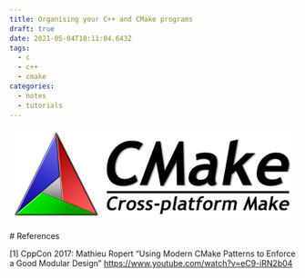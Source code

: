 ```yaml
---
title: Organising your C++ and CMake programs
draft: true
date: 2021-05-04T10:11:04.643Z
tags:
  - c
  - c++
  - cmake
categories:
  - notes
  - tutorials
---
```

![CMake Logo](/uploads/cmake.png "Almighty CMake, maker of build systems")

\# References

\[1] CppCon 2017: Mathieu Ropert “Using Modern CMake Patterns to Enforce a Good Modular Design” https://www.youtube.com/watch?v=eC9-iRN2b04
